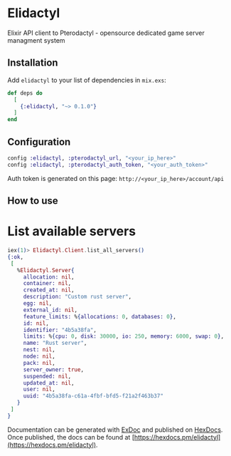 # Elidactyl

Elixir API client to Pterodactyl - opensource dedicated game server managment system

## Installation

Add `elidactyl` to your list of dependencies in `mix.exs`:

```elixir
def deps do
  [
    {:elidactyl, "~> 0.1.0"}
  ]
end
```

## Configuration
```elixir
config :elidactyl, :pterodactyl_url, "<your_ip_here>"
config :elidactyl, :pterodactyl_auth_token, "<your_auth_token>"
```

Auth token is generated on this page:
`http://<your_ip_here>/account/api`

## How to use

# List available servers
```elixir
iex(1)> Elidactyl.Client.list_all_servers()
{:ok,
 [
   %Elidactyl.Server{
     allocation: nil,
     container: nil,
     created_at: nil,
     description: "Custom rust server",
     egg: nil,
     external_id: nil,
     feature_limits: %{allocations: 0, databases: 0},
     id: nil,
     identifier: "4b5a38fa",
     limits: %{cpu: 0, disk: 30000, io: 250, memory: 6000, swap: 0},
     name: "Rust server",
     nest: nil,
     node: nil,
     pack: nil,
     server_owner: true,
     suspended: nil,
     updated_at: nil,
     user: nil,
     uuid: "4b5a38fa-c61a-4fbf-bfd5-f21a2f463b37"
   }
 ]
}
```

Documentation can be generated with [ExDoc](https://github.com/elixir-lang/ex_doc)
and published on [HexDocs](https://hexdocs.pm). Once published, the docs can
be found at [https://hexdocs.pm/elidactyl](https://hexdocs.pm/elidactyl).

